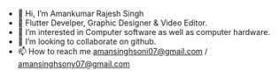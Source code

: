 - 👋 Hi, I’m Amankumar Rajesh Singh
- 🧠 Flutter Develper, Graphic Designer & Video Editor.
- 👀 I’m interested in Computer software as well as computer hardware.
- 💞️ I’m looking to collaborate on github.
- 📫 How to reach me amansinghsoni07@gmail.com / amansinghsony07@gmail.com

<!---
ars9094/ars9094 is a ✨ special ✨ repository because its `README.md` (this file) appears on your GitHub profile.
You can click the Preview link to take a look at your changes.
--->
